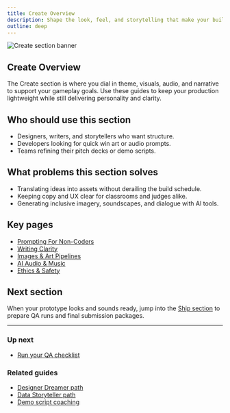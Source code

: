 ```yaml
---
title: Create Overview
description: Shape the look, feel, and storytelling that make your build memorable.
outline: deep
---
```


![Create section banner](/create-section-banner.png)

## Create Overview

The Create section is where you dial in theme, visuals, audio, and narrative to support your gameplay goals. Use these guides to keep your production lightweight while still delivering personality and clarity.

## Who should use this section

- Designers, writers, and storytellers who want structure.
- Developers looking for quick win art or audio prompts.
- Teams refining their pitch decks or demo scripts.

## What problems this section solves

- Translating ideas into assets without derailing the build schedule.
- Keeping copy and UX clear for classrooms and judges alike.
- Generating inclusive imagery, soundscapes, and dialogue with AI tools.

## Key pages

- [Prompting For Non-Coders](/create/prompting-for-non-coders)
- [Writing Clarity](/create/writing-clarity)
- [Images & Art Pipelines](/create/images-art-pipelines)
- [AI Audio & Music](/create/ai-audio-music)
- [Ethics & Safety](/create/ethics-safety)

## Next section

When your prototype looks and sounds ready, jump into the [Ship section](/ship/index) to prepare QA runs and final submission packages.

---

### Up next

- [Run your QA checklist](/ship/qa-checklist)

### Related guides

- [Designer Dreamer path](/people/paths/designer-dreamer)
- [Data Storyteller path](/people/paths/data-storyteller)
- [Demo script coaching](/judging/demo-script)
